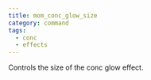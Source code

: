 ```yaml
---
title: mom_conc_glow_size
category: command
tags:
  - conc
  - effects
---
```


Controls the size of the conc glow effect.
